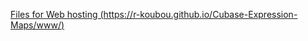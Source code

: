 [Files for Web hosting (https://r-koubou.github.io/Cubase-Expression-Maps/www/)](https://r-koubou.github.io/Cubase-Expression-Maps/www/)
